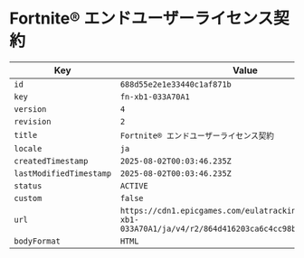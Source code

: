 # Fortnite® エンドユーザーライセンス契約

| Key | Value |
| --- | ----- |
| `id` | `688d55e2e1e33440c1af871b` |
| `key` | `fn-xb1-033A70A1` |
| `version` | `4` |
| `revision` | `2` |
| `title` | `Fortnite® エンドユーザーライセンス契約` |
| `locale` | `ja` |
| `createdTimestamp` | `2025-08-02T00:03:46.235Z` |
| `lastModifiedTimestamp` | `2025-08-02T00:03:46.235Z` |
| `status` | `ACTIVE` |
| `custom` | `false` |
| `url` | `https://cdn1.epicgames.com/eulatracking-download/fn-xb1-033A70A1/ja/v4/r2/864d416203ca6c4cc98bf270e4b29a86.pdf` |
| `bodyFormat` | `HTML` |

